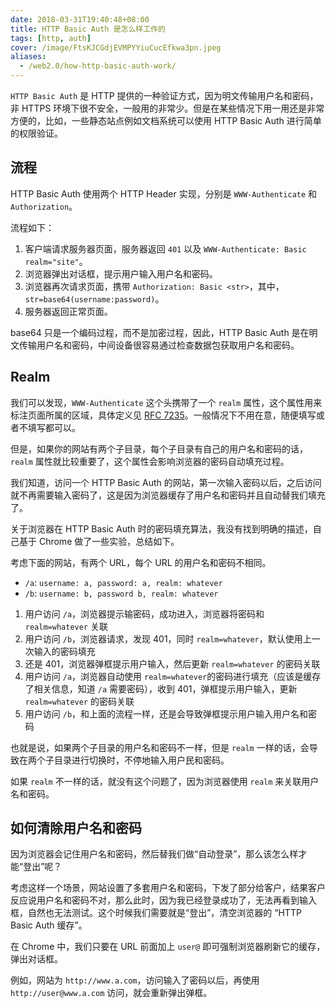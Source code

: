 ```yaml
---
date: 2018-03-31T19:40:48+08:00
title: HTTP Basic Auth 是怎么样工作的
tags: [http, auth]
cover: /image/FtsKJCGdjEVMPYYiuCucEfkwa3pn.jpeg
aliases:
  - /web2.0/how-http-basic-auth-work/
---
```

`HTTP Basic Auth` 是 HTTP 提供的一种验证方式，因为明文传输用户名和密码，非 HTTPS 环境下很不安全，一般用的非常少。但是在某些情况下用一用还是非常方便的，比如，一些静态站点例如文档系统可以使用 HTTP Basic Auth 进行简单的权限验证。

<!--more-->

## 流程

HTTP Basic Auth 使用两个 HTTP Header 实现，分别是 `WWW-Authenticate` 和 `Authorization`。

流程如下：

1. 客户端请求服务器页面，服务器返回 `401` 以及 `WWW-Authenticate: Basic realm="site"`。
2. 浏览器弹出对话框，提示用户输入用户名和密码。
3. 浏览器再次请求页面，携带 `Authorization: Basic <str>`，其中，`str=base64(username:password)`。
4. 服务器返回正常页面。

base64 只是一个编码过程，而不是加密过程，因此，HTTP Basic Auth 是在明文传输用户名和密码，中间设备很容易通过检查数据包获取用户名和密码。

## Realm

我们可以发现，`WWW-Authenticate` 这个头携带了一个 `realm` 属性，这个属性用来标注页面所属的区域，具体定义见 [RFC 7235](https://tools.ietf.org/html/rfc7235#section-2.2)。一般情况下不用在意，随便填写或者不填写都可以。

但是，如果你的网站有两个子目录，每个子目录有自己的用户名和密码的话，`realm` 属性就比较重要了，这个属性会影响浏览器的密码自动填充过程。

我们知道，访问一个 HTTP Basic Auth 的网站，第一次输入密码以后，之后访问就不再需要输入密码了，这是因为浏览器缓存了用户名和密码并且自动替我们填充了。

关于浏览器在 HTTP Basic Auth 时的密码填充算法，我没有找到明确的描述，自己基于 Chrome 做了一些实验，总结如下。

考虑下面的网站，有两个 URL，每个 URL 的用户名和密码不相同。

- `/a`: `username: a, password: a, realm: whatever`
- `/b`: `username: b, password b, realm: whatever`

1. 用户访问 `/a`，浏览器提示输密码，成功进入，浏览器将密码和 `realm=whatever` 关联
2. 用户访问 `/b`，浏览器请求，发现 401，同时 `realm=whatever`，默认使用上一次输入的密码填充
3. 还是 401，浏览器弹框提示用户输入，然后更新 `realm=whatever` 的密码关联
4. 用户访问 `/a`，浏览器自动使用 `realm=whatever`的密码进行填充（应该是缓存了相关信息，知道 `/a` 需要密码），收到 401，弹框提示用户输入，更新 `realm=whatever` 的密码关联
5. 用户访问 `/b`，和上面的流程一样，还是会导致弹框提示用户输入用户名和密码

也就是说，如果两个子目录的用户名和密码不一样，但是 `realm` 一样的话，会导致在两个子目录进行切换时，不停地输入用户民和密码。

如果 `realm` 不一样的话，就没有这个问题了，因为浏览器使用 `realm` 来关联用户名和密码。

## 如何清除用户名和密码

因为浏览器会记住用户名和密码，然后替我们做“自动登录”，那么该怎么样才能“登出”呢？

考虑这样一个场景，网站设置了多套用户名和密码，下发了部分给客户，结果客户反应说用户名和密码不对，那么此时，因为我已经登录成功了，无法再看到输入框，自然也无法测试。这个时候我们需要就是“登出”，清空浏览器的 “HTTP Basic Auth 缓存”。

在 Chrome 中，我们只要在 URL 前面加上 `user@` 即可强制浏览器刷新它的缓存，弹出对话框。

例如，网站为 `http://www.a.com`，访问输入了密码以后，再使用 `http://user@www.a.com` 访问，就会重新弹出弹框。
